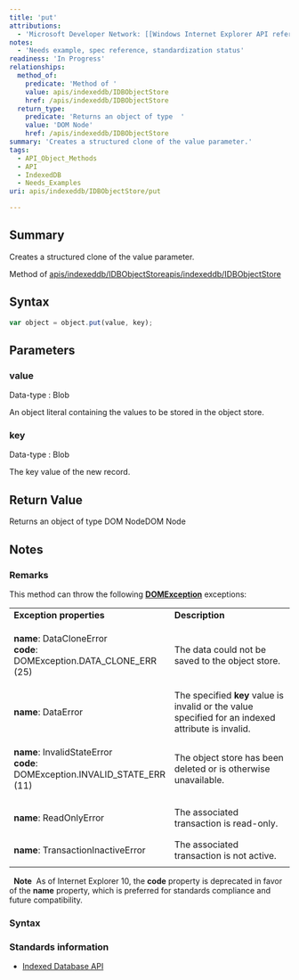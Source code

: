 ```yaml
---
title: 'put'
attributions:
  - 'Microsoft Developer Network: [[Windows Internet Explorer API reference](http://msdn.microsoft.com/en-us/library/ie/hh828809%28v=vs.85%29.aspx) Article]'
notes:
  - 'Needs example, spec reference, standardization status'
readiness: 'In Progress'
relationships:
  method_of:
    predicate: 'Method of '
    value: apis/indexeddb/IDBObjectStore
    href: /apis/indexeddb/IDBObjectStore
  return_type:
    predicate: 'Returns an object of type  '
    value: 'DOM Node'
    href: /apis/indexeddb/IDBObjectStore
summary: 'Creates a structured clone of the value parameter.'
tags:
  - API_Object_Methods
  - API
  - IndexedDB
  - Needs_Examples
uri: apis/indexeddb/IDBObjectStore/put

---
```

## Summary

Creates a structured clone of the value parameter.

Method of [apis/indexeddb/IDBObjectStore](/apis/indexeddb/IDBObjectStore)[apis/indexeddb/IDBObjectStore](/apis/indexeddb/IDBObjectStore)

## Syntax

``` js
var object = object.put(value, key);
```

## Parameters

### value

 Data-type
:   Blob

 An object literal containing the values to be stored in the object store.

### key

 Data-type
:   Blob

 The key value of the new record.

## Return Value

Returns an object of type DOM NodeDOM Node

## Notes

### Remarks

This method can throw the following [**DOMException**](/dom/DOMException) exceptions:

<table>
<col width="50%" />
<col width="50%" />
<tbody>
<tr class="odd">
<td align="left"><strong>Exception properties</strong></td>
<td align="left"><strong>Description</strong></td>
</tr>
<tr class="even">
<td align="left"><dl>
<p></p>
<dt>
<strong>name</strong>: DataCloneError
</dt>
<dt>
<strong>code</strong>: DOMException.DATA_CLONE_ERR (25)
</dt>
</dl></td>
<td align="left">The data could not be saved to the object store.</td>
</tr>
<tr class="odd">
<td align="left"><dl>
<p></p>
<dt>
<strong>name</strong>: DataError
</dt>
</dl></td>
<td align="left">The specified <strong>key</strong> value is invalid or the value specified for an indexed attribute is invalid.</td>
</tr>
<tr class="even">
<td align="left"><dl>
<p></p>
<dt>
<strong>name</strong>: InvalidStateError
</dt>
<dt>
<strong>code</strong>: DOMException.INVALID_STATE_ERR (11)
</dt>
</dl></td>
<td align="left">The object store has been deleted or is otherwise unavailable.</td>
</tr>
<tr class="odd">
<td align="left"><dl>
<p></p>
<dt>
<strong>name</strong>: ReadOnlyError
</dt>
</dl></td>
<td align="left">The associated transaction is read-only.</td>
</tr>
<tr class="even">
<td align="left"><dl>
<p></p>
<dt>
<strong>name</strong>: TransactionInactiveError
</dt>
</dl></td>
<td align="left">The associated transaction is not active.</td>
</tr>
</tbody>
</table>

  **Note**  As of Internet Explorer 10, the **code** property is deprecated in favor of the **name** property, which is preferred for standards compliance and future compatibility.

### Syntax

### Standards information

-   [Indexed Database API](http://go.microsoft.com/fwlink/p/?LinkId=224519)
